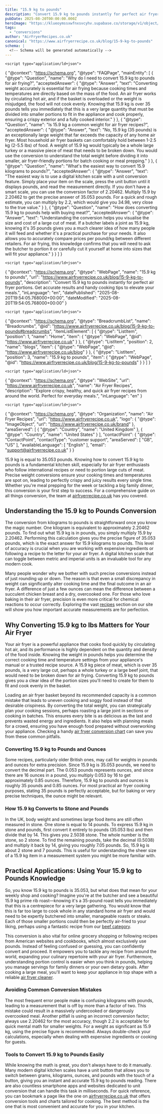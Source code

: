 ```yaml
---
title: "15.9 kg to pounds"
description: "Convert 15.9 kg to pounds instantly for perfect air fryer portions. Get accurate results and handy cooking tips to elevate your meals."
pubDate: 2025-08-20T00:00:00.000Z
heroImage: "https://klueoymssxwfnxsvcyhv.supabase.co/storage/v1/object/public/Shmucket/15-9-kg-to-pounds.webp"
tags:
  - "conversions"
author: "AirFryerRecipes.co.uk"
canonical: "https://www.airfryerrecipe.co.uk/blog/15-9-kg-to-pounds"
schema: |
  <!-- Schema will be generated automatically -->
---
```

<script type="application/ld+json">
{
    "@context": "https://schema.org",
    "@type": "BlogPosting",
    "url": "https://www.airfryerrecipe.co.uk/blog/15-9-kg-to-pounds",
    "mainEntityOfPage": {
        "@type": "WebPage",
        "@id": "https://www.airfryerrecipe.co.uk/blog/15-9-kg-to-pounds"
    },
    "headline": "Quick 15.9 kg to Pounds Conversion for Air Fryer Cooking",
    "description": "Convert 15.9 kg to pounds instantly for perfect air fryer portions. Get accurate results and handy cooking tips to elevate your meals.",
    "author": {
        "@type": "Person",
        "name": "AirFryerRecipes.co.uk",
        "url": "https://www.airfryerrecipe.co.uk/about",
        "image": {
            "@type": "ImageObject",
            "url": "https://klueoymssxwfnxsvcyhv.supabase.co/storage/v1/object/public/Shmucket/Me.jpg"
        }
    },
    "publisher": {
        "@type": "Organization",
        "name": "Air Fryer Recipe",
        "logo": {
            "@type": "ImageObject",
            "url": "https://cdn.prod.website-files.com/68224a465dfe9a7ab4f57570/6844191451a8b2f1e37e63cc_Untitled%20design%20-%202025-06-05T205644.948%20(1).png"
        }
    },
    "datePublished": "2025-08-20T19:54:05.768Z",
    "dateModified": "2025-08-20T19:54:05.768Z",
    "image": {
        "@type": "ImageObject",
        "url": "https://klueoymssxwfnxsvcyhv.supabase.co/storage/v1/object/public/Shmucket/15-9-kg-to-pounds.webp"
    },
    "about": {
        "@type": "Thing",
        "name": "Conversions"
    },
    "articleSection": "Conversions",
    "inLanguage": "en-GB"
}
</script>

    <script type="application/ld+json">
{
    "@context": "https://schema.org",
    "@type": "FAQPage",
    "mainEntity": [
        {
            "@type": "Question",
            "name": "Why do I need to convert 15.9 kg to pounds for air frying?",
            "acceptedAnswer": {
                "@type": "Answer",
                "text": "Converting weight accurately is essential for air frying because cooking times and temperatures are directly based on the mass of the food. An air fryer works by circulating hot air, and if the basket is overloaded or the weight is misjudged, the food will not cook evenly. Knowing that 15.9 kg is over 35 pounds tells you immediately that this is a very large quantity that must be divided into smaller portions to fit in the appliance and cook properly, ensuring a crispy exterior and a fully cooked interior."
            }
        },
        {
            "@type": "Question",
            "name": "Is 15.9 kg a common weight for air fryer recipes?",
            "acceptedAnswer": {
                "@type": "Answer",
                "text": "No, 15.9 kg (35 pounds) is an exceptionally large weight that far exceeds the capacity of any home air fryer. Most household air fryer baskets can comfortably hold between 1-2.5 kg (2-5.5 lbs) of food. A weight of 15.9 kg would typically be a whole large turkey or a massive piece of meat that needs to be broken down. You would use the conversion to understand the total weight before dividing it into smaller, air fryer-friendly portions for batch cooking or meal prepping."
            }
        },
        {
            "@type": "Question",
            "name": "What's the easiest way to convert 15.9 kilograms to pounds?",
            "acceptedAnswer": {
                "@type": "Answer",
                "text": "The easiest way is to use a digital kitchen scale with a unit conversion feature. Simply place your item on the scale, press the unit button until it displays pounds, and read the measurement directly. If you don't have a smart scale, you can use the conversion factor of 2.20462. Multiply 15.9 by 2.20462 to get the precise answer of 35.053 pounds. For a quick and rough estimate, you can multiply by 2.2, which would give you 34.98, very close to the true value."
            }
        },
        {
            "@type": "Question",
            "name": "How does converting 15.9 kg to pounds help with buying meat?",
            "acceptedAnswer": {
                "@type": "Answer",
                "text": "Understanding the conversion helps you visualise the size and cost of a large cut of meat. If a butcher labels a joint as 15.9 kg, knowing it's 35 pounds gives you a much clearer idea of how many people it will feed and whether it's a practical purchase for your needs. It also allows you to accurately compare prices per pound/kg between different retailers. For air frying, this knowledge confirms that you will need to ask the butcher to portion it or carefully cut it yourself at home into sizes that will fit your appliance."
            }
        }
    ]
}
</script>

    <script type="application/ld+json">
{
    "@context": "https://schema.org",
    "@type": "WebPage",
    "name": "15.9 kg to pounds",
    "url": "https://www.airfryerrecipe.co.uk/blog/15-9-kg-to-pounds",
    "description": "Convert 15.9 kg to pounds instantly for perfect air fryer portions. Get accurate results and handy cooking tips to elevate your meals.",
    "inLanguage": "en",
    "datePublished": "2025-08-20T19:54:05.768000+00:00",
    "dateModified": "2025-08-20T19:54:05.768000+00:00"
}
</script>

    <script type="application/ld+json">
{
    "@context": "https://schema.org",
    "@type": "BreadcrumbList",
    "name": "Breadcrumbs",
    "@id": "https://www.airfryerrecipe.co.uk/blog/15-9-kg-to-pounds#breadcrumbs",
    "itemListElement": [
        {
            "@type": "ListItem",
            "position": 1,
            "name": "Home",
            "item": {
                "@type": "WebPage",
                "@id": "https://www.airfryerrecipe.co.uk"
            }
        },
        {
            "@type": "ListItem",
            "position": 2,
            "name": "blogs",
            "item": {
                "@type": "WebPage",
                "@id": "https://www.airfryerrecipe.co.uk/blog"
            }
        },
        {
            "@type": "ListItem",
            "position": 3,
            "name": "15.9 kg to pounds",
            "item": {
                "@type": "WebPage",
                "@id": "https://www.airfryerrecipe.co.uk/blog/15-9-kg-to-pounds"
            }
        }
    ]
}
</script>

    <script type="application/ld+json">
{
    "@context": "https://schema.org",
    "@type": "WebSite",
    "url": "https://www.airfryerrecipe.co.uk",
    "name": "Air Fryer Recipes",
    "description": "Explore crispy, healthy, and quick air fryer recipes from around the world. Perfect for everyday meals.",
    "inLanguage": "en"
}
</script>

    <script type="application/ld+json">
{
    "@context": "https://schema.org",
    "@type": "Organization",
    "name": "Air Fryer Recipes",
    "url": "https://www.airfryerrecipe.co.uk",
    "logo": {
        "@type": "ImageObject",
        "url": "https://www.airfryerrecipe.co.uk/brand"
    },
    "areaServed": [
        {
            "@type": "Country",
            "name": "United Kingdom"
        },
        {
            "@type": "Country",
            "name": "United States"
        }
    ],
    "contactPoint": {
        "@type": "ContactPoint",
        "contactType": "customer support",
        "areaServed": [
            "GB",
            "US"
        ],
        "availableLanguage": [
            "English"
        ],
        "email": "support@airfryerrecipe.co.uk"
    }
}
</script>

<p>15.9 kg is equal to 35.053 pounds. Knowing how to convert 15.9 kg to pounds is a fundamental kitchen skill, especially for air fryer enthusiasts who follow international recipes or need to portion large cuts of meat. Precise weight conversions ensure your cooking times and temperatures are spot on, leading to perfectly crispy and juicy results every single time. Whether you're meal prepping for the week or tackling a big family dinner, this conversion is your first step to success. For a comprehensive guide on all things conversion, the team at <a href="https://www.airfryerrecipe.co.uk">airfryerrecipe.co.uk</a> has you covered.</p>

<h2>Understanding the 15.9 kg to Pounds Conversion</h2>
<p>The conversion from kilograms to pounds is straightforward once you know the magic number. One kilogram is equivalent to approximately 2.20462 pounds. To find out what 15.9 kg is in pounds, you simply multiply 15.9 by 2.20462. Performing this calculation gives you the precise figure of 35.053 pounds, which is the exact answer for 15.9 kilograms to pounds. This level of accuracy is crucial when you are working with expensive ingredients or following a recipe to the letter for your air fryer. A digital kitchen scale that can toggle between metric and imperial units is an invaluable tool for any modern cook.</p>
<p>Many people wonder why we bother with such precise conversions instead of just rounding up or down. The reason is that even a small discrepancy in weight can significantly alter cooking time and the final outcome in an air fryer. A difference of just a few ounces can mean the difference between a succulent chicken breast and a dry, overcooked one. For those who love baking in their air fryer, precision is even more critical for chemical reactions to occur correctly. Exploring the vast <a href="https://www.airfryerrecipe.co.uk/recipes">recipes</a> section on our site will show you how important accurate measurements are for perfection.</p>

<h2>Why Converting 15.9 kg to lbs Matters for Your Air Fryer</h2>
<p>Your air fryer is a powerful appliance that cooks food quickly by circulating hot air, and its performance is highly dependent on the quantity and density of the food inside. Knowing the weight in pounds helps you determine the correct cooking time and temperature settings from your appliance's manual or a trusted recipe source. A 15.9 kg piece of meat, which is over 35 pounds, is a very large cut, perhaps a whole turkey or a large beef joint, that would need to be broken down for air frying. Converting 15.9 kg to pounds gives you a clear idea of the portion sizes you'll need to create for them to fit and cook evenly in the basket.</p>
<p>Loading an air fryer basket beyond its recommended capacity is a common mistake that leads to uneven cooking and soggy food instead of that desirable crispiness. By converting the total weight, you can strategically plan your cooking sessions, perhaps roasting a large joint in sections or cooking in batches. This ensures every bite is as delicious as the last and prevents wasted energy and ingredients. It also helps with planning meals for a crowd, ensuring you have enough food prepared without overworking your appliance. Checking a handy <a href="https://www.airfryerrecipe.co.uk/air-fryer-conversion-chart">air fryer conversion chart</a> can save you from these common pitfalls.</p>

<h3>Converting 15.9 kg to Pounds and Ounces</h3>
<p>Some recipes, particularly older British ones, may call for weights in pounds and ounces for extra precision. Since 15.9 kg is 35.053 pounds, we need to convert the decimal part. The 0.053 pounds represents ounces, and since there are 16 ounces in a pound, you multiply 0.053 by 16 to get approximately 0.85 ounces. Therefore, 15.9 kg to pounds and ounces is roughly 35 pounds and 0.85 ounces. For most practical air fryer cooking purposes, stating 35 pounds is perfectly acceptable, but for baking or very precise techniques, the ounce might be relevant.</p>

<h3>How 15.9 kg Converts to Stone and Pounds</h3>
<p>In the UK, body weight and sometimes large food items are still often measured in stone. One stone is equal to 14 pounds. To express 15.9 kg in stone and pounds, first convert it entirely to pounds (35.053 lbs) and then divide that by 14. This gives you 2.5038 stone. The whole number is the stone, so 2 stone. To find the remaining pounds, take the decimal (0.5038) and multiply it back by 14, giving you roughly 7.05 pounds. So, 15.9 kg is about 2 stone and 7 pounds. This is useful for understanding the sheer size of a 15.9 kg item in a measurement system you might be more familiar with.</p>

<h2>Practical Applications: Using Your 15.9 kg to Pounds Knowledge</h2>
<p>So, you know 15.9 kg to pounds is 35.053, but what does that mean for your weekly shop and cooking? Imagine you're at the butcher and see a beautiful 15.9 kg prime rib roast—knowing it's a 35-pound roast tells you immediately that this is a centrepiece for a very large gathering. You would know that this is far too large to cook whole in any standard home air fryer and would need to be expertly butchered into smaller, manageable roasts or steaks. Each of those smaller portions could then be perfectly air-fried to your liking, perhaps using a fantastic recipe from our <a href="https://www.airfryerrecipe.co.uk/recipe-category/beef">beef category</a>.</p>
<p>This conversion is also vital for online grocery shopping or following recipes from American websites and cookbooks, which almost exclusively use pounds. Instead of feeling confused or guessing, you can confidently convert and proceed. It empowers you to tackle any recipe from around the world, expanding your culinary repertoire with your air fryer. Furthermore, understanding portion control is easier when you think in pounds, helping you manage servings for family dinners or your own dietary goals. After cooking a large meal, you'll want to keep your appliance in top shape with a reliable <a href="https://www.airfryerrecipe.co.uk/air-fryer-cleaner">air fryer cleaner</a>.</p>

<h3>Avoiding Common Conversion Mistakes</h3>
<p>The most frequent error people make is confusing kilograms with pounds, leading to a measurement that is off by more than a factor of two. This mistake could result in a massively undercooked or dangerously overcooked meal. Another pitfall is using an incorrect conversion factor; always use 2.20462 for the most accuracy, though 2.2 is acceptable for quick mental math for smaller weights. For a weight as significant as 15.9 kg, using the precise figure is recommended. Always double-check your calculations, especially when dealing with expensive ingredients or cooking for guests.</p>

<h3>Tools to Convert 15.9 kg to Pounds Easily</h3>
<p>While knowing the math is great, you don't always have to do it manually. Many modern digital kitchen scales have a unit button that allows you to switch between grams, kilograms, ounces, and pounds with the touch of a button, giving you an instant and accurate 15.9 kg to pounds reading. There are also countless smartphone apps and websites dedicated to unit conversion that can handle this task in milliseconds. For quick reference, you can bookmark a page like the one on <a href="https://www.airfryerrecipe.co.uk">airfryerrecipe.co.uk</a> that offers conversion tools and charts tailored for cooking. The best method is the one that is most convenient and accurate for you in your kitchen.</p>

